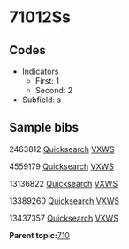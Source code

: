 # 71012$s

## Codes

-   Indicators
    -   First: 1
    -   Second: 2
-   Subfield: s

## Sample bibs

2463812 [Quicksearch](https://search.library.yale.edu/catalog/2463812) [VXWS](http://prodorbis.library.yale.edu:7014/vxws/GetHoldingsService?bibId=2463812)

4559179 [Quicksearch](https://search.library.yale.edu/catalog/4559179) [VXWS](http://prodorbis.library.yale.edu:7014/vxws/GetHoldingsService?bibId=4559179)

13136822 [Quicksearch](https://search.library.yale.edu/catalog/13136822) [VXWS](http://prodorbis.library.yale.edu:7014/vxws/GetHoldingsService?bibId=13136822)

13389260 [Quicksearch](https://search.library.yale.edu/catalog/13389260) [VXWS](http://prodorbis.library.yale.edu:7014/vxws/GetHoldingsService?bibId=13389260)

13437357 [Quicksearch](https://search.library.yale.edu/catalog/13437357) [VXWS](http://prodorbis.library.yale.edu:7014/vxws/GetHoldingsService?bibId=13437357)

**Parent topic:**[710](../../tags/710/710.md)

